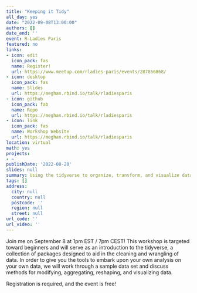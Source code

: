 ```yaml
---
title: "Keeping it Tidy"
all_day: yes
date: "2022-09-08T13:00:00"
authors: []
date_end: ''
event: R-Ladies Paris
featured: no
links:
- icon: edit
  icon_pack: fas
  name: Register!
  url: https://www.meetup.com/rladies-paris/events/287856868/
- icon: desktop
  icon_pack: fas
  name: Slides
  url: https://meghan.rbind.io/talk/rladiesparis
- icon: github
  icon_pack: fab
  name: Repo
  url: https://meghan.rbind.io/talk/rladiesparis
- icon: link
  icon_pack: fas
  name: Workshop Website
  url: https://meghan.rbind.io/talk/rladiesparis
location: virtual
math: yes
projects:
- ~
publishDate: '2022-08-20'
slides: null
summary: Using the tidyverse to organize, transform, and visualize data.
tags: []
address:
  city: null
  country: null
  postcode: ''
  region: null
  street: null
url_code: ''
url_video: ''
---
```


Join me on September 8 at 1pm EST / 7pm CEST! This workshop is targeted toward beginners and will serve as an introduction to the tidyverse, a collection of packages designed to aid in the cleaning and wrangling of data. In order to give you the tools to embark upon your own analysis on your own data, we will work through a sample data set and discuss methods for modifying, aggregating, reshaping, and visualizing data.

Registration is required, and the event is free!

